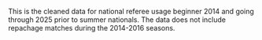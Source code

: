 This is the cleaned data for national referee usage beginner 2014 and going through 2025 prior to summer nationals. 
The data does not include repachage matches during the 2014-2016 seasons. 
